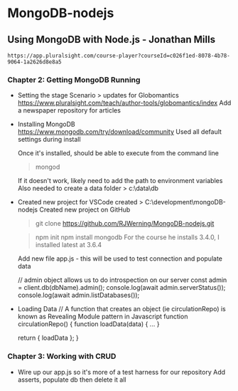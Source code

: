 # MongoDB-nodejs

## Using MongoDB with Node.js - Jonathan Mills

    https://app.pluralsight.com/course-player?courseId=c026f1ed-8078-4b78-9064-1a2626d8e8a5

### Chapter 2: Getting MongoDB Running

-   Setting the stage
    Scenario > updates for Globomantics
    https://www.pluralsight.com/teach/author-tools/globomantics/index
    Add a newspaper repository for articles

-   Installing MongoDB
    https://www.mongodb.com/try/download/community
    Used all default settings during install

    Once it's installed, should be able to execute from the command line

    > mongod

    If it doesn't work, likely need to add the path to environment variables
    Also needed to create a data folder > c:\data\db

-   Created new project for VSCode
    created > C:\development\mongoDB-nodejs
    Created new project on GitHub

    > git clone https://github.com/RJWerning/MongoDB-nodejs.git

    > npm init
    > npm install mongodb
    > For the course he installs 3.4.0, I installed latest at 3.6.4

    Add new file app.js - this will be used to test connection and populate data

    // admin object allows us to do introspection on our server
    const admin = client.db(dbName).admin();
    console.log(await admin.serverStatus());
    console.log(await admin.listDatabases());

-   Loading Data
    // A function that creates an object (ie circulationRepo) is known as Revealing Module pattern in Javascript
    function circulationRepo() {
    function loadData(data) {
    ...
    }

    return { loadData };
    }

### Chapter 3: Working with CRUD

-   Wire up our app.js so it's more of a test harness for our repository
    Add asserts, populate db then delete it all
